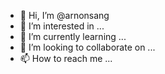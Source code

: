 - 👋 Hi, I’m @arnonsang
- 👀 I’m interested in ...
- 🌱 I’m currently learning ...
- 💞️ I’m looking to collaborate on ...
- 📫 How to reach me ...

<!---
arnonsang/arnonsang is a ✨ special ✨ repository because its `README.md` (this file) appears on your GitHub profile.
You can click the Preview link to take a look at your changes.
--->
